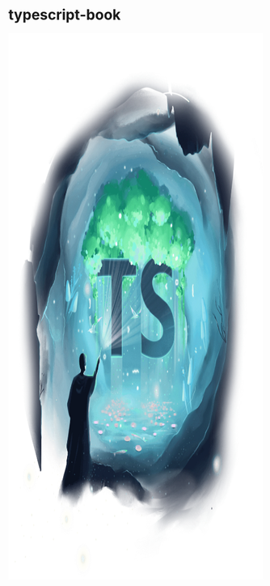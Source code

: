# typescript-book
<img align="center" alt="wizard" src="https://github.com/Doringl/typescript-book/blob/main/wizard-in-a-cave%402x.webp?raw=true" width="1920" height="1080" />
